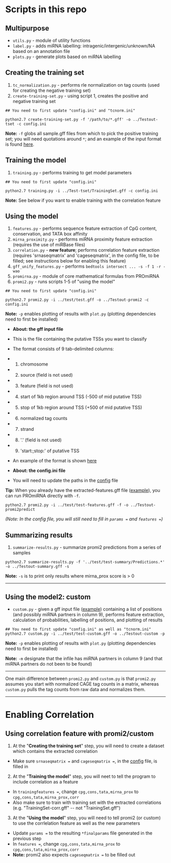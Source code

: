 # Scripts in this repo

## Multipurpose
- `utils.py` - module of utility functions
- `label.py` - adds miRNA labelling: intragenic/intergenic/unknown/NA based on an annotation file
- `plots.py` - generate plots based on miRNA labelling

## Creating the training set
1. `tc_normalization.py` - performs rle normalization on tag counts (used for creating the negative training set)
2. `create-training-set.py` - using script 1, creates the positive and negative training set

```
## You need to first update "config.ini" and "tcnorm.ini"

python2.7 create-training-set.py -f '/path/to/*.gff' -o ../Testout-tset -c config.ini
```
**Note:** `-f` globs all sample.gff files from which to pick the positive training set; you will need quotations around `*`; and an example of the input format is found [here](../test/test.gff).

## Training the model
1. `training.py` - performs training to get model parameters

```
## You need to first update "config.ini"

python2.7 training.py -i ../Test-tset/TrainingSet.gff -c config.ini
```
**Note:** See below if you want to enable training with the correlation feature

## Using the model
1. `features.py` - performs sequence feature extraction of CpG content, conservation, and TATA box affinity
2. `mirna_proximity.py` - performs miRNA proximity feature extraction (requires the use of miRBase files)
3. `correlation.py` - **new feature**; performs correlation feature extraction
                      (requires 'srnaseqmatrix' and 'cageseqmatrix', in the config file, to be filled;
                       see instructions below for enabling this feature)
4. `gff_unify_features.py` - performs `bedtools intersect ... -s -f 1 -r -wao`
5. `promirna.py` - module of core mathematical formulas from PROmiRNA
6. `promi2.py` - runs scripts 1-5 of "using the model"

```
## You need to first update "config.ini"

python2.7 promi2.py -i ../test/test.gff -o ../Testout-promi2 -c config.ini
```
**Note:** `-p` enables plotting of results with `plot.py` (plotting dependencies need to first be installed)

- **About: the gff input file**
 - This is the file containing the putative TSSs you want to classify
 - The format consists of 9 tab-delimited columns:
  - 1. chromosome
  - 2. source (field is not used)
  - 3. feature (field is not used)
  - 4. start of 1kb region around TSS (-500 of mid putative TSS)
  - 5. stop of 1kb region around TSS (+500 of mid putative TSS)
  - 6. normalized tag counts
  - 7. strand
  - 8. '.' (field is not used)
  - 9. 'start:<start>;stop:<stop>' of putative TSS
 - An example of the format is shown [here](../test/test.gff)

- **About: the config.ini file**
 - You will need to update the paths in the [config](config.ini) file

**Tip:** When you already have the extracted-features.gff file ([example](../test/test-features.gff)), you can run PROmiRNA directly with `-f`.
```
python2.7 promi2.py -i ../test/test-features.gff -f -o ../Testout-promi2predict
```
_(Note: In the config file, you will still need to fill in `params =` and `features =`)_


## Summarizing results
1. `summarize-results.py` - summarize promi2 predictions from a series of samples

```
python2.7 summarize-results.py -f '../test/test-summary/Predictions.*' -o ../Testout-summary.gff -s
```
**Note:** `-s` is to print only results where mirna_prox score is > 0


* * *
## Using the model2: custom
- `custom.py` - given a gff input file ([example](../test/test-custom.gff)) containing a list of positions (and possibly miRNA partners in column 9), performs feature extraction, calculation of probabilities, labelling of positions, and plotting of results

```
## You need to first update "config.ini" as well as "tcnorm.ini"
python2.7 custom.py -i ../test/test-custom.gff -o ../Testout-custom -p
```
**Note:** `-p` enables plotting of results with `plot.py` (plotting dependencies need to first be installed)

**Note:** `-m` designate that the infile has miRNA partners in column 9
(and that miRNA partners do not been to be found)


* * *
One main difference between `promi2.py` and `custom.py` is that `promi2.py` assumes you start with normalized CAGE tag counts in a matrix, whereas `custom.py` pulls the tag counts from raw data and normalizes them.

* * *
# Enabling Correlation
## Using correlation feature with promi2/custom
1. At the "**Creating the training set**" step, you will need to create a dataset which contains the extracted correlation
 - Make sure `srnaseqmatrix =` and `cageseqmatrix =`, in the [config](config.ini) file, is filled in
2. At the "**Training the model**" step, you will neet to tell the program to include correlation as a feature
 - In `trainingfeatures =`, change `cpg,cons,tata,mirna_prox` to `cpg,cons,tata,mirna_prox,corr`
 - Also make sure to train with training set with the extracted correlations
   (e.g. "TrainingSet-corr.gff" -- not "TrainingSet.gff")
3. At the "**Using the model**" step, you will need to tell promi2 (or custom) to use the corrlelation feature as well as the new parameters
 - Update `params =` to the resulting `*finalparams` file generated in the previous step
 - In `features =`, change `cpg,cons,tata,mirna_prox` to `cpg,cons,tata,mirna_prox,corr`
 - **Note:** promi2 also expects `cageseqmatrix =` to be filled out


